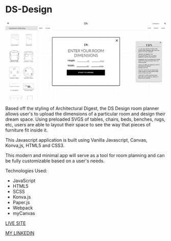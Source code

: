 # DS-Design

[<div style="text-align: center"><img src="dist/images/DS-Design.gif"></div>](https://www.drewshroyer.com/DS-Design/)


Based off the styling of Architectural Digest, the DS Design room planner allows user's to upload the dimensions of a particular room and design their dream space. Using preloaded SVGS of tables, chairs, beds, benches, rugs, etc, users are able to layout their space to see the way that pieces of furniture fit inside it. 

This Javascript application is built using Vanilla Javascript, Canvas, Konva,js, HTML5 and CSS3.

This modern and minimal app will serve as a tool for room planning and can be fully customizable based on a user's needs. 

Technologies Used: 
* JavaScript
* HTML5
* SCSS
* Konva.js
* Paper.js
* Webpack
* myCanvas

[LIVE SITE](http://drewshroyer.com/DS-Design/)

[MY LINKEDIN](https://www.linkedin.com/in/drew-shroyer-861b32a4/)

